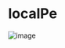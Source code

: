 # localPe

![image](https://github.com/marrare/localPe/assets/66263681/f1ef8c7c-0ab9-43af-b88f-2be9587094ce)
